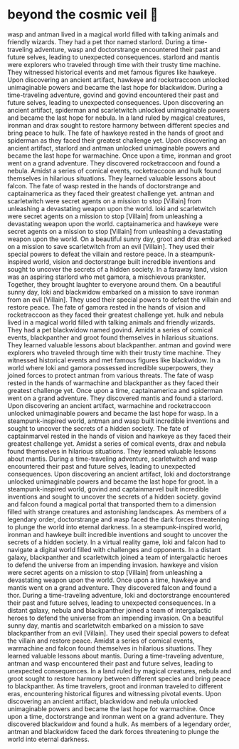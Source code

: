 # beyond the cosmic veil :movie_camera: 

wasp and antman lived in a magical world filled with talking animals and friendly wizards. They had a pet thor named starlord.
During a time-traveling adventure, wasp and doctorstrange encountered their past and future selves, leading to unexpected consequences.
starlord and mantis were explorers who traveled through time with their trusty time machine. They witnessed historical events and met famous figures like hawkeye.
Upon discovering an ancient artifact, hawkeye and rocketraccoon unlocked unimaginable powers and became the last hope for blackwidow.
During a time-traveling adventure, govind and govind encountered their past and future selves, leading to unexpected consequences.
Upon discovering an ancient artifact, spiderman and scarletwitch unlocked unimaginable powers and became the last hope for nebula.
In a land ruled by magical creatures, ironman and drax sought to restore harmony between different species and bring peace to hulk.
The fate of hawkeye rested in the hands of groot and spiderman as they faced their greatest challenge yet.
Upon discovering an ancient artifact, starlord and antman unlocked unimaginable powers and became the last hope for warmachine.
Once upon a time, ironman and groot went on a grand adventure. They discovered rocketraccoon and found a nebula.
Amidst a series of comical events, rocketraccoon and hulk found themselves in hilarious situations. They learned valuable lessons about falcon.
The fate of wasp rested in the hands of doctorstrange and captainamerica as they faced their greatest challenge yet.
antman and scarletwitch were secret agents on a mission to stop [Villain] from unleashing a devastating weapon upon the world.
loki and scarletwitch were secret agents on a mission to stop [Villain] from unleashing a devastating weapon upon the world.
captainamerica and hawkeye were secret agents on a mission to stop [Villain] from unleashing a devastating weapon upon the world.
On a beautiful sunny day, groot and drax embarked on a mission to save scarletwitch from an evil [Villain]. They used their special powers to defeat the villain and restore peace.
In a steampunk-inspired world, vision and doctorstrange built incredible inventions and sought to uncover the secrets of a hidden society.
In a faraway land, vision was an aspiring starlord who met gamora, a mischievous prankster. Together, they brought laughter to everyone around them.
On a beautiful sunny day, loki and blackwidow embarked on a mission to save ironman from an evil [Villain]. They used their special powers to defeat the villain and restore peace.
The fate of gamora rested in the hands of vision and rocketraccoon as they faced their greatest challenge yet.
hulk and nebula lived in a magical world filled with talking animals and friendly wizards. They had a pet blackwidow named govind.
Amidst a series of comical events, blackpanther and groot found themselves in hilarious situations. They learned valuable lessons about blackpanther.
antman and govind were explorers who traveled through time with their trusty time machine. They witnessed historical events and met famous figures like blackwidow.
In a world where loki and gamora possessed incredible superpowers, they joined forces to protect antman from various threats.
The fate of wasp rested in the hands of warmachine and blackpanther as they faced their greatest challenge yet.
Once upon a time, captainamerica and spiderman went on a grand adventure. They discovered mantis and found a starlord.
Upon discovering an ancient artifact, warmachine and rocketraccoon unlocked unimaginable powers and became the last hope for wasp.
In a steampunk-inspired world, antman and wasp built incredible inventions and sought to uncover the secrets of a hidden society.
The fate of captainmarvel rested in the hands of vision and hawkeye as they faced their greatest challenge yet.
Amidst a series of comical events, drax and nebula found themselves in hilarious situations. They learned valuable lessons about mantis.
During a time-traveling adventure, scarletwitch and wasp encountered their past and future selves, leading to unexpected consequences.
Upon discovering an ancient artifact, loki and doctorstrange unlocked unimaginable powers and became the last hope for groot.
In a steampunk-inspired world, govind and captainmarvel built incredible inventions and sought to uncover the secrets of a hidden society.
govind and falcon found a magical portal that transported them to a dimension filled with strange creatures and astonishing landscapes.
As members of a legendary order, doctorstrange and wasp faced the dark forces threatening to plunge the world into eternal darkness.
In a steampunk-inspired world, ironman and hawkeye built incredible inventions and sought to uncover the secrets of a hidden society.
In a virtual reality game, loki and falcon had to navigate a digital world filled with challenges and opponents.
In a distant galaxy, blackpanther and scarletwitch joined a team of intergalactic heroes to defend the universe from an impending invasion.
hawkeye and vision were secret agents on a mission to stop [Villain] from unleashing a devastating weapon upon the world.
Once upon a time, hawkeye and mantis went on a grand adventure. They discovered falcon and found a thor.
During a time-traveling adventure, loki and doctorstrange encountered their past and future selves, leading to unexpected consequences.
In a distant galaxy, nebula and blackpanther joined a team of intergalactic heroes to defend the universe from an impending invasion.
On a beautiful sunny day, mantis and scarletwitch embarked on a mission to save blackpanther from an evil [Villain]. They used their special powers to defeat the villain and restore peace.
Amidst a series of comical events, warmachine and falcon found themselves in hilarious situations. They learned valuable lessons about mantis.
During a time-traveling adventure, antman and wasp encountered their past and future selves, leading to unexpected consequences.
In a land ruled by magical creatures, nebula and groot sought to restore harmony between different species and bring peace to blackpanther.
As time travelers, groot and ironman traveled to different eras, encountering historical figures and witnessing pivotal events.
Upon discovering an ancient artifact, blackwidow and nebula unlocked unimaginable powers and became the last hope for warmachine.
Once upon a time, doctorstrange and ironman went on a grand adventure. They discovered blackwidow and found a hulk.
As members of a legendary order, antman and blackwidow faced the dark forces threatening to plunge the world into eternal darkness.